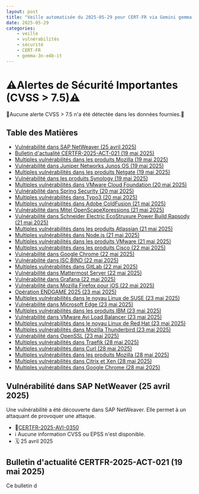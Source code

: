 ```yaml
---
layout: post
title: "Veille automatisée du 2025-05-29 pour CERT-FR via Gemini gemma-3n-e4b-it"
date: 2025-05-29
categories:
    - veille
    - vulnérabilités
    - sécurité
    - CERT-FR
    - gemma-3n-e4b-it
---
```

# ⚠️Alertes de Sécurité Importantes (CVSS > 7.5)⚠️
🚨Aucune alerte CVSS > 7.5 n'a été détectée dans les données fournies.🚨

## Table des Matières

* [Vulnérabilité dans SAP NetWeaver (25 avril 2025)](https://www.cert.ssi.gouv.fr/avis/CERTFR-2025-AVI-0350/)
* [Bulletin d'actualité CERTFR-2025-ACT-021 (19 mai 2025)](https://www.cert.ssi.gouv.fr/actualite/CERTFR-2025-ACT-021/)
* [Multiples vulnérabilités dans les produits Mozilla (19 mai 2025)](https://www.cert.ssi.gouv.fr/avis/CERTFR-2025-AVI-0424/)
* [Vulnérabilité dans Juniper Networks Junos OS (19 mai 2025)](https://www.cert.ssi.gouv.fr/avis/CERTFR-2025-AVI-0426/)
* [Multiples vulnérabilités dans les produits Netgate (19 mai 2025)](https://www.cert.ssi.gouv.fr/avis/CERTFR-2025-AVI-0423/)
* [Vulnérabilité dans les produits Synology (19 mai 2025)](https://www.cert.ssi.gouv.fr/avis/CERTFR-2025-AVI-0425/)
* [Multiples vulnérabilités dans VMware Cloud Foundation (20 mai 2025)](https://www.cert.ssi.gouv.fr/avis/CERTFR-2025-AVI-0428/)
* [Vulnérabilité dans Spring Security (20 mai 2025)](https://www.cert.ssi.gouv.fr/avis/CERTFR-2025-AVI-0427/)
* [Multiples vulnérabilités dans Typo3 (20 mai 2025)](https://www.cert.ssi.gouv.fr/avis/CERTFR-2025-AVI-0429/)
* [Multiples vulnérabilités dans Adobe ColdFusion (21 mai 2025)](https://www.cert.ssi.gouv.fr/avis/CERTFR-2025-AVI-0433/)
* [Vulnérabilité dans Mitel OpenScapeXpressions (21 mai 2025)](https://www.cert.ssi.gouv.fr/avis/CERTFR-2025-AVI-0431/)
* [Vulnérabilité dans Schneider Electric EcoStruxure Power Build Rapsody (21 mai 2025)](https://www.cert.ssi.gouv.fr/avis/CERTFR-2025-AVI-0432/)
* [Multiples vulnérabilités dans les produits Atlassian (21 mai 2025)](https://www.cert.ssi.gouv.fr/avis/CERTFR-2025-AVI-0435/)
* [Multiples vulnérabilités dans Node.js (21 mai 2025)](https://www.cert.ssi.gouv.fr/avis/CERTFR-2025-AVI-0434/)
* [Multiples vulnérabilités dans les produits VMware (21 mai 2025)](https://www.cert.ssi.gouv.fr/avis/CERTFR-2025-AVI-0430/)
* [Multiples vulnérabilités dans les produits Cisco (22 mai 2025)](https://www.cert.ssi.gouv.fr/avis/CERTFR-2025-AVI-0438/)
* [Vulnérabilité dans Google Chrome (22 mai 2025)](https://www.cert.ssi.gouv.fr/avis/CERTFR-2025-AVI-0439/)
* [Vulnérabilité dans ISC BIND (22 mai 2025)](https://www.cert.ssi.gouv.fr/avis/CERTFR-2025-AVI-0436/)
* [Multiples vulnérabilités dans GitLab (22 mai 2025)](https://www.cert.ssi.gouv.fr/avis/CERTFR-2025-AVI-0437/)
* [Vulnérabilité dans Mattermost Server (22 mai 2025)](https://www.cert.ssi.gouv.fr/avis/CERTFR-2025-AVI-0441/)
* [Vulnérabilité dans Grafana (22 mai 2025)](https://www.cert.ssi.gouv.fr/avis/CERTFR-2025-AVI-0440/)
* [Vulnérabilité dans Mozilla Firefox pour iOS (22 mai 2025)](https://www.cert.ssi.gouv.fr/avis/CERTFR-2025-AVI-0442/)
* [Opération ENDGAME 2025 (23 mai 2025)](https://www.cert.ssi.gouv.fr/cti/CERTFR-2025-CTI-008/)
* [Multiples vulnérabilités dans le noyau Linux de SUSE (23 mai 2025)](https://www.cert.ssi.gouv.fr/avis/CERTFR-2025-AVI-0449/)
* [Vulnérabilité dans Microsoft Edge (23 mai 2025)](https://www.cert.ssi.gouv.fr/avis/CERTFR-2025-AVI-0451/)
* [Multiples vulnérabilités dans les produits IBM (23 mai 2025)](https://www.cert.ssi.gouv.fr/avis/CERTFR-2025-AVI-0452/)
* [Vulnérabilité dans VMware Avi Load Balancer (23 mai 2025)](https://www.cert.ssi.gouv.fr/avis/CERTFR-2025-AVI-0443/)
* [Multiples vulnérabilités dans le noyau Linux de Red Hat (23 mai 2025)](https://www.cert.ssi.gouv.fr/avis/CERTFR-2025-AVI-0450/)
* [Multiples vulnérabilités dans Mozilla Thunderbird (23 mai 2025)](https://www.cert.ssi.gouv.fr/avis/CERTFR-2025-AVI-0445/)
* [Vulnérabilité dans OpenSSL (23 mai 2025)](https://www.cert.ssi.gouv.fr/avis/CERTFR-2025-AVI-0444/)
* [Multiples vulnérabilités dans Traefik (28 mai 2025)](https://www.cert.ssi.gouv.fr/avis/CERTFR-2025-AVI-0457/)
* [Multiples vulnérabilités dans Curl (28 mai 2025)](https://www.cert.ssi.gouv.fr/avis/CERTFR-2025-AVI-0458/)
* [Multiples vulnérabilités dans les produits Mozilla (28 mai 2025)](https://www.cert.ssi.gouv.fr/avis/CERTFR-2025-AVI-0454/)
* [Multiples vulnérabilités dans Citrix et Xen (28 mai 2025)](https://www.cert.ssi.gouv.fr/avis/CERTFR-2025-AVI-0456/)
* [Multiples vulnérabilités dans Google Chrome (28 mai 2025)](https://www.cert.ssi.gouv.fr/avis/CERTFR-2025-AVI-0455/)

## Vulnérabilité dans SAP NetWeaver (25 avril 2025)
Une vulnérabilité a été découverte dans SAP NetWeaver. Elle permet à un attaquant de provoquer une attaque.
* 🔗[CERTFR-2025-AVI-0350](https://www.cert.ssi.gouv.fr/avis/CERTFR-2025-AVI-0350/)
* ℹ️ Aucune information CVSS ou EPSS n'est disponible.
* 🗓️ 25 avril 2025

## Bulletin d'actualité CERTFR-2025-ACT-021 (19 mai 2025)
Ce bulletin d